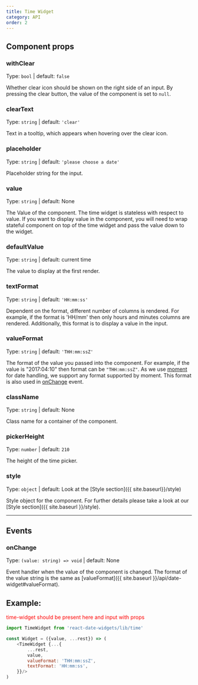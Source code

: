 ```yaml
---
title: Time Widget
category: API
order: 2
---
```



## Component props

### withClear
Type: `bool` | default: `false`

Whether clear icon should be shown on the right side of an input. By pressing the clear button, the value of the component is set to `null`.

### clearText
Type: `string` | default: `'clear'`

Text in a tooltip, which appears when hovering over the clear icon.

### placeholder
Type: `string` | default: `'please choose a date'`

Placeholder string for the input.

### value
Type: `string` | default: None

The Value of the component. The time widget is stateless with respect to value. If you want to display value in the component, you will need to wrap stateful component on top of the time widget and pass the value down to the widget.

### defaultValue
Type: `string` | default: current time

The value to display at the first render.

### textFormat
Type: `string` | default: `'HH:mm:ss'`

Dependent on the format, different number of columns is rendered. For example, if the format is 'HH/mm' then only hours and minutes columns are rendered. Additionally, this format is to display a value in the input.

### valueFormat
Type: `string` | default: `'THH:mm:ssZ'`

The format of the value you passed into the component. For example, if the value is "2017:04:10" then format can be `"THH:mm:ssZ"`. As we use [moment](https://momentjs.com/docs/) for date handling, we support any format supported by moment. This format is also used in [onChange](#onChange) event.

### className
Type: `string` | default: None

Class name for a container of the component.

### pickerHeight
Type: `number` | default: `210`

The height of the time picker.

### style
Type: `object` | default: Look at the [Style section]({{ site.baseurl}}/style)

Style object for the component. For further details please take a look at our [Style section]({{ site.baseurl }}/style).

---

## Events

### onChange
Type: `(value: string) => void` | default: None

Event handler when the value of the component is changed. The format of the value string is the same as [valueFormat]({{ site.baseurl }}/api/date-widget#valueFormat).



## Example:

<div id="show_cases" style="color: red;">time-widget should be present here and input with props</div>

```js
import TimeWidget from 'react-date-widgets/lib/time'

const Widget = ({value, ...rest}) => (
    <TimeWidget {...{
        ...rest,
        value,
        valueFormat: 'THH:mm:ssZ',
        textFormat: 'HH:mm:ss',
    }}/>
)
```

<div id='time-widget'></div>
